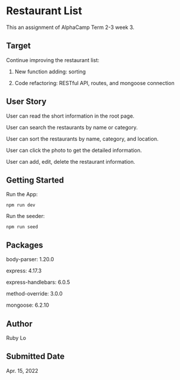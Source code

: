 # Restaurant List

This an assignment of AlphaCamp Term 2-3 week 3.


## Target

Continue improving the restaurant list:

1. New function adding: sorting

2. Code refactoring: RESTful API, routes, and mongoose connection

## User Story

User can read the short information in the root page.

User can search the restaurants by name or category.

User can sort the restaurants by name, category, and location.

User can click the photo to get the detailed information.

User can add, edit, delete the restaurant information.

## Getting Started

Run the App:

```
npm run dev
```

Run the seeder:

```
npm run seed
```


## Packages

body-parser: 1.20.0

express: 4.17.3

express-handlebars: 6.0.5

method-override: 3.0.0

mongoose: 6.2.10

## Author

Ruby Lo

## Submitted Date

Apr. 15, 2022

